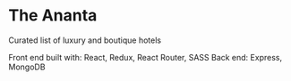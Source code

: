 # The Ananta

Curated list of luxury and boutique hotels

Front end built with: React, Redux, React Router, SASS
Back end: Express, MongoDB
